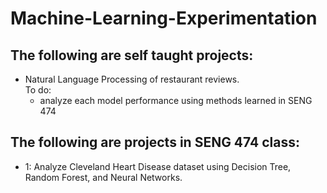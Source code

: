 # Machine-Learning-Experimentation

## The following are self taught projects:
  + Natural Language Processing of restaurant reviews.
  <br>To do:
     - analyze each model performance using methods learned in SENG 474


## The following are projects in SENG 474 class:

+ 1: Analyze Cleveland Heart Disease dataset using Decision Tree, Random Forest, and Neural Networks.
